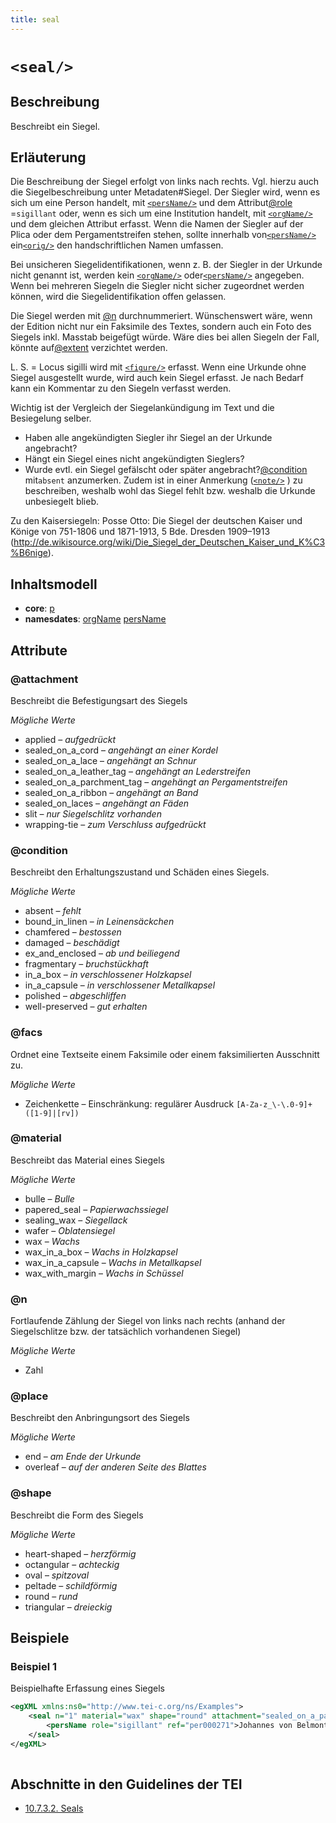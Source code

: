 ```yaml
---
title: seal
---
```




# `<seal/>`

## Beschreibung

Beschreibt ein Siegel.

## Erläuterung

Die Beschreibung der Siegel erfolgt von links nach rechts. Vgl. hierzu auch die Siegelbeschreibung unter Metadaten#Siegel. Der Siegler wird, wenn es sich um eine Person handelt, mit [`<persName/>`](persName.md)  und dem Attribut[@role](#role)  =`sigillant`  oder, wenn es sich um eine Institution handelt, mit [`<orgName/>`](orgName.md)  und dem gleichen Attribut erfasst. Wenn die Namen der Siegler auf der Plica oder dem Pergamentstreifen stehen, sollte innerhalb von[`<persName/>`](persName.md)  ein[`<orig/>`](orig.md)  den handschriftlichen Namen umfassen.

Bei unsicheren Siegelidentifikationen, wenn z. B. der Siegler in der Urkunde nicht genannt ist, werden kein [`<orgName/>`](orgName.md)  oder[`<persName/>`](persName.md)  angegeben. Wenn bei mehreren Siegeln die Siegler nicht sicher zugeordnet werden können, wird die Siegelidentifikation offen gelassen.

Die Siegel werden mit [@n](#n)  durchnummeriert. Wünschenswert wäre, wenn der Edition nicht nur ein Faksimile des Textes, sondern auch ein Foto des Siegels inkl. Masstab beigefügt würde. Wäre dies bei allen Siegeln der Fall, könnte auf[@extent](#extent)  verzichtet werden.

L. S. = Locus sigilli wird mit [`<figure/>`](figure.md)  erfasst. Wenn eine Urkunde ohne Siegel ausgestellt wurde, wird auch kein Siegel erfasst. Je nach Bedarf kann ein Kommentar zu den Siegeln verfasst werden.

Wichtig ist der Vergleich der Siegelankündigung im Text und die Besiegelung selber. 

- Haben alle angekündigten Siegler ihr Siegel an der Urkunde angebracht?
- Hängt ein Siegel eines nicht angekündigten Sieglers?
- Wurde evtl. ein Siegel gefälscht oder später angebracht?[@condition](#condition)  mit`absent`  anzumerken. Zudem ist in einer Anmerkung ([`<note/>`](note.md) ) zu beschreiben, weshalb wohl das Siegel fehlt bzw. weshalb die Urkunde unbesiegelt blieb.

Zu den Kaisersiegeln: Posse Otto: Die Siegel der deutschen Kaiser und Könige von 751-1806 und 1871-1913, 5 Bde. Dresden 1909–1913 (http://de.wikisource.org/wiki/Die_Siegel_der_Deutschen_Kaiser_und_K%C3%B6nige). 

## Inhaltsmodell

- **core**: [p](p.md)
- **namesdates**: [orgName](orgName.md) [persName](persName.md)

## Attribute

### @attachment

Beschreibt die Befestigungsart des Siegels

*Mögliche Werte*

- applied – *aufgedrückt*
- sealed_on_a_cord – *angehängt an einer Kordel*
- sealed_on_a_lace – *angehängt an Schnur*
- sealed_on_a_leather_tag – *angehängt an Lederstreifen*
- sealed_on_a_parchment_tag – *angehängt an Pergamentstreifen*
- sealed_on_a_ribbon – *angehängt an Band*
- sealed_on_laces – *angehängt an Fäden*
- slit – *nur Siegelschlitz vorhanden*
- wrapping-tie – *zum Verschluss aufgedrückt*

### @condition

Beschreibt den Erhaltungszustand und Schäden eines Siegels. 

*Mögliche Werte*

- absent – *fehlt*
- bound_in_linen – *in Leinensäckchen*
- chamfered – *bestossen*
- damaged – *beschädigt*
- ex_and_enclosed – *ab und beiliegend*
- fragmentary – *bruchstückhaft*
- in_a_box – *in verschlossener Holzkapsel*
- in_a_capsule – *in verschlossener Metallkapsel*
- polished – *abgeschliffen*
- well-preserved – *gut erhalten*

### @facs

Ordnet eine Textseite einem Faksimile oder einem faksimilierten Ausschnitt zu. 

*Mögliche Werte*

- Zeichenkette – Einschränkung: regulärer Ausdruck `[A-Za-z_\-\.0-9]+([1-9]|[rv])`

### @material

Beschreibt das Material eines Siegels

*Mögliche Werte*

- bulle – *Bulle*
- papered_seal – *Papierwachssiegel*
- sealing_wax – *Siegellack*
- wafer – *Oblatensiegel*
- wax – *Wachs*
- wax_in_a_box – *Wachs in Holzkapsel*
- wax_in_a_capsule – *Wachs in Metallkapsel*
- wax_with_margin – *Wachs in Schüssel*

### @n

Fortlaufende Zählung der Siegel von links nach rechts (anhand der Siegelschlitze bzw. der tatsächlich vorhandenen Siegel) 

*Mögliche Werte*

- Zahl

### @place

Beschreibt den Anbringungsort des Siegels

*Mögliche Werte*

- end – *am Ende der Urkunde*
- overleaf – *auf der anderen Seite des Blattes*

### @shape

Beschreibt die Form des Siegels

*Mögliche Werte*

- heart-shaped – *herzförmig*
- octangular – *achteckig*
- oval – *spitzoval*
- peltade – *schildförmig*
- round – *rund*
- triangular – *dreieckig*

## Beispiele

### Beispiel 1

Beispielhafte Erfassung eines Siegels

```xml
<egXML xmlns:ns0="http://www.tei-c.org/ns/Examples">
    <seal n="1" material="wax" shape="round" attachment="sealed_on_a_parchment_tag" condition="damaged">
        <persName role="sigillant" ref="per000271">Johannes von Belmont</persName>
    </seal>
</egXML>
               
```

## Abschnitte in den Guidelines der TEI

- [10.7.3.2. Seals](https://www.tei-c.org/release/doc/tei-p5-doc/en/html/MS.html#msphse)